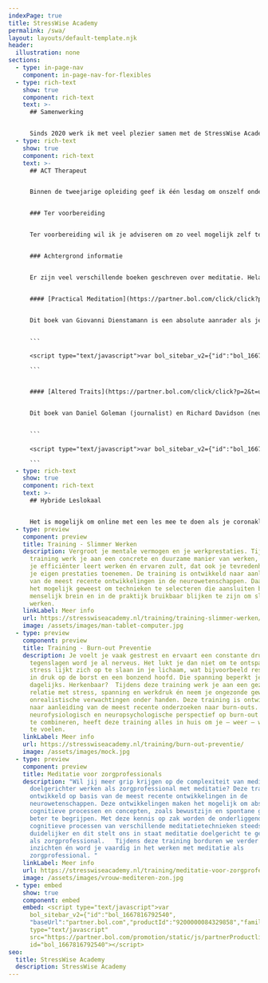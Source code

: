 ```yaml
---
indexPage: true
title: StressWise Academy
permalink: /swa/
layout: layouts/default-template.njk
header:
  illustration: none
sections:
  - type: in-page-nav
    component: in-page-nav-for-flexibles
  - type: rich-text
    show: true
    component: rich-text
    text: >-
      ## Samenwerking


      Sinds 2020 werk ik met veel plezier samen met de StressWise Academy. Ik geef regelmatig lessen binnen de tweejarige ACT-therapeutenopleiding als gastdocent over de werking van het menselijk brein tijdens meditatie-oefeningen en andere interventies. Daarnaast bied ik recent verschillende drie-daagse trainingen aan, namelijk Slimmer Werken, Burn-out Preventie én Meditatie voor zorgprofessionals.
  - type: rich-text
    show: true
    component: rich-text
    text: >-
      ## ACT Therapeut


      Binnen de tweejarige opleiding geef ik één lesdag om onszelf onder te dompelen in de wereld van de meditatie. Meditatie en Mindfulness heeft een prominente positie in ACT en andere therapieën. Tijdens de lesdag zullen we actief oefenen met verschillende meditatievormen en bekijken we de huidige wetenschappelijke kennis van meditatie en mindfulness. 


      ### Ter voorbereiding


      Ter voorbereiding wil ik je adviseren om zo veel mogelijk zelf te mediteren. Hoe meer meditatie-ervaring je hebt, hoe meer je uit deze lesdag zal halen. Weet je niet goed waar je moet beginnen, begin dan met het gebruik van een meditatieapp. Inmiddels stikt het van de meditatieapps, zoals Headspace en Calm. Ikzelf vind de nieuwere app, [Petit Bambou](https://www.petitbambou.com/nl), een erg prettige Nederlandstalige app om mee te beginnen. 


      ### Achtergrond informatie


      Er zijn veel verschillende boeken geschreven over meditatie. Helaas zitten er ook veel boeken tussen die de plank misslaan of zelfs incorrecte informatie verspreiden. Veel populaire meditatieboeken overdrijven de werking van meditatie en citeren onderzoeksresultaten die niet gereproduceerd kunnen worden. Er zijn twee boeken waar ik jullie op wil wijzen. 


      #### [Practical Meditation](https://partner.bol.com/click/click?p=2&t=url&s=1072144&f=TXL&url=https%3A%2F%2Fwww.bol.com%2Fnl%2Fnl%2Ff%2Fpractical-meditation%2F9200000084329858%2F&name=Practical%20Meditation%2C%20Giovanni%20Dienstmann)


      Dit boek van Giovanni Dienstamann is een absolute aanrader als je meditatie actief wil inzetten als zorgprofessional. Giovanni is in staat geweest een compact boek te schrijven en je kort kennis te laten maken met allerlei verschillende meditatiestromingen en oefeningen. Dit boek is een perfecte inspiratiebron als je zelf meditatie-oefeningen wil gaan ontwikkelen. 


      ```

      <script type="text/javascript">var bol_sitebar_v2={"id":"bol_1667816792540", "baseUrl":"partner.bol.com","productId":"9200000084329858","familyId":"9200000084329858","siteId":"1072144","target":true,"rating":true,"price":true,"deliveryDescription":true,"button":true,"linkName":"Practical%20Meditation%2C%20Giovanni%20Dienstmann","linkSubId":""};</script><script type="text/javascript" src="https://partner.bol.com/promotion/static/js/partnerProductlinkV2.js" id="bol_1667816792540"></script>

      ```


      #### [Altered Traits](https://partner.bol.com/click/click?p=2&t=url&s=1072144&f=TXL&url=https%3A%2F%2Fwww.bol.com%2Fnl%2Fnl%2Ff%2Faltered-traits%2F9200000074437562%2F&name=Altered%20Traits)


      Dit boek van Daniel Goleman (journalist) en Richard Davidson (neurowetenschapper) is het boek als je jezelf wil verdiepen in de wetenschappelijke onderbouwde werking van meditatie. Ook al hebben Daniel en Richard een prachtig toegankelijk boek geschreven, het blijft een samenvatting van 20 jaar wetenschappelijk onderzoek naar meditatie. 


      ```

      <script type="text/javascript">var bol_sitebar_v2={"id":"bol_1667816911057", "baseUrl":"partner.bol.com","productId":"9200000074437562","familyId":"9200000074437562","siteId":"1072144","target":true,"rating":true,"price":true,"deliveryDescription":true,"button":true,"linkName":"Altered%20Traits","linkSubId":""};</script><script type="text/javascript" src="https://partner.bol.com/promotion/static/js/partnerProductlinkV2.js" id="bol_1667816911057"></script>

      ```
  - type: rich-text
    show: true
    component: rich-text
    text: >-
      ## Hybride Leslokaal


      Het is mogelijk om online met een les mee te doen als je coronaklachten hebt. StressWise Academy heeft een hybride leslokaal waardoor je vanuit huis volwaardig mee kunt doen met de groep. In ons lokaal hangen grote schermen met luidsprekers waardoor je goed bent te zien en te horen voor je medestudenten. In het lokaal hangen camera’s en microfoons, zodat jij thuis goed kan zien en horen wat er gebeurt. Door professionele software kun je ook volwaardig deelnemen als de groep wordt opgedeeld in kleinere groepjes om te oefenen. Deze innovaties zijn natuurlijk geweldig in tijden van corona, maar ook als je niet aanwezig kunt zijn door ziekte of vakantie is het een uitkomst. Zo hoef je nooit meer een les te missen. Lees hieronder verder om snel een indruk te krijgen van onze cursussen of krijg antwoord op je vragen via onderstaande opties.
  - type: preview
    component: preview
    title: Training - Slimmer Werken
    description: Vergroot je mentale vermogen en je werkprestaties. Tijdens deze
      training werk je aan een concrete en duurzame manier van werken, waardoor
      je efficiënter leert werken én ervaren zult, dat ook je tevredenheid over
      je eigen prestaties toenemen. De training is ontwikkeld naar aanleiding
      van de meest recente ontwikkelingen in de neurowetenschappen. Daardoor is
      het mogelijk geweest om technieken te selecteren die aansluiten bij het
      menselijk brein en in de praktijk bruikbaar blijken te zijn om slimmer te
      werken.
    linkLabel: Meer info
    url: https://stresswiseacademy.nl/training/training-slimmer-werken/
    image: /assets/images/man-tablet-computer.jpg
  - type: preview
    component: preview
    title: Training - Burn-out Preventie
    description: Je voelt je vaak gestrest en ervaart een constante druk. Bij kleine
      tegenslagen word je al nerveus. Het lukt je dan niet om te ontspannen. De
      stress lijkt zich op te slaan in je lichaam, wat bijvoorbeeld resulteert
      in druk op de borst en een bonzend hoofd. Die spanning beperkt je
      dagelijks. Herkenbaar?  Tijdens deze training werk je aan een gezonde
      relatie met stress, spanning en werkdruk én neem je ongezonde gewoontes en
      onrealistische verwachtingen onder handen. Deze training is ontwikkeld
      naar aanleiding van de meest recente onderzoeken naar burn-outs. Door een
      neurofysiologisch en neuropsychologische perspectief op burn-out en stress
      te combineren, heeft deze training alles in huis om je – weer – weerbaar
      te voelen.
    linkLabel: Meer info
    url: https://stresswiseacademy.nl/training/burn-out-preventie/
    image: /assets/images/mock.jpg
  - type: preview
    component: preview
    title: Meditatie voor zorgprofessionals
    description: "Wil jij meer grip krijgen op de complexiteit van meditatie en
      doelgerichter werken als zorgprofessional met meditatie? Deze training is
      ontwikkeld op basis van de meest recente ontwikkelingen in de
      neurowetenschappen. Deze ontwikkelingen maken het mogelijk om abstracte
      cognitieve processen en concepten, zoals bewustzijn en spontane gedachten,
      beter te begrijpen. Met deze kennis op zak worden de onderliggende
      cognitieve processen van verschillende meditatietechnieken steeds
      duidelijker en dit stelt ons in staat meditatie doelgericht te gebruiken
      als zorgprofessional.   Tijdens deze training borduren we verder op deze
      inzichten én word je vaardig in het werken met meditatie als
      zorgprofessional. "
    linkLabel: Meer info
    url: https://stresswiseacademy.nl/training/meditatie-voor-zorgprofessionals/
    image: /assets/images/vrouw-mediteren-zon.jpg
  - type: embed
    show: true
    component: embed
    embed: <script type="text/javascript">var
      bol_sitebar_v2={"id":"bol_1667816792540",
      "baseUrl":"partner.bol.com","productId":"9200000084329858","familyId":"9200000084329858","siteId":"1072144","target":true,"rating":true,"price":true,"deliveryDescription":true,"button":true,"linkName":"Practical%20Meditation%2C%20Giovanni%20Dienstmann","linkSubId":""};</script><script
      type="text/javascript"
      src="https://partner.bol.com/promotion/static/js/partnerProductlinkV2.js"
      id="bol_1667816792540"></script>
seo:
  title: StressWise Academy
  description: StressWise Academy
---
```


